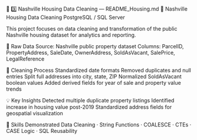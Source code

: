 🏡 3️⃣ Nashville Housing Data Cleaning — README_Housing.md
🏡 Nashville Housing Data Cleaning
PostgreSQL / SQL Server

This project focuses on data cleaning and transformation of the public Nashville housing dataset for analytics and reporting.

🧾 Raw Data
Source: Nashville public property dataset
Columns: ParcelID, PropertyAddress, SaleDate, OwnerAddress, SoldAsVacant, SalePrice, LegalReference

🧹 Cleaning Process
Standardized date formats
Removed duplicates and null entries
Split full addresses into city, state, ZIP
Normalized SoldAsVacant boolean values
Added derived fields for year of sale and property value trends

💡 Key Insights
Detected multiple duplicate property listings
Identified increase in housing value post-2019
Standardized address fields for geospatial visualization

🧠 Skills Demonstrated
Data Cleaning · String Functions · COALESCE · CTEs · CASE Logic · SQL Reusability
